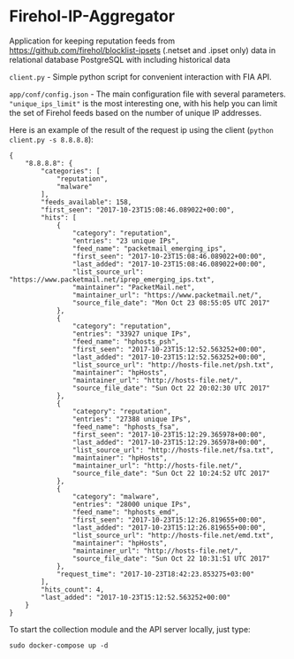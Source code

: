 # Firehol-IP-Aggregator
Аpplication for keeping reputation feeds from https://github.com/firehol/blocklist-ipsets (.netset and .ipset only) data in relational database PostgreSQL with including historical data

`client.py` - Simple python script for convenient interaction with FIA API.

`app/conf/config.json` - The main configuration file with several parameters. `"unique_ips_limit"` is the most interesting one, with his help you can limit the set of Firehol feeds based on the number of unique IP addresses.


Here is an example of the result of the request ip using the client (`python client.py -s 8.8.8.8`):
```
{
    "8.8.8.8": {
        "categories": [
            "reputation", 
            "malware"
        ], 
        "feeds_available": 158, 
        "first_seen": "2017-10-23T15:08:46.089022+00:00", 
        "hits": [
            {
                "category": "reputation", 
                "entries": "23 unique IPs", 
                "feed_name": "packetmail_emerging_ips", 
                "first_seen": "2017-10-23T15:08:46.089022+00:00", 
                "last_added": "2017-10-23T15:08:46.089022+00:00", 
                "list_source_url": "https://www.packetmail.net/iprep_emerging_ips.txt", 
                "maintainer": "PacketMail.net", 
                "maintainer_url": "https://www.packetmail.net/", 
                "source_file_date": "Mon Oct 23 08:55:05 UTC 2017"
            }, 
            {
                "category": "reputation", 
                "entries": "33927 unique IPs", 
                "feed_name": "hphosts_psh", 
                "first_seen": "2017-10-23T15:12:52.563252+00:00", 
                "last_added": "2017-10-23T15:12:52.563252+00:00", 
                "list_source_url": "http://hosts-file.net/psh.txt", 
                "maintainer": "hpHosts", 
                "maintainer_url": "http://hosts-file.net/", 
                "source_file_date": "Sun Oct 22 20:02:30 UTC 2017"
            }, 
            {
                "category": "reputation", 
                "entries": "27388 unique IPs", 
                "feed_name": "hphosts_fsa", 
                "first_seen": "2017-10-23T15:12:29.365978+00:00", 
                "last_added": "2017-10-23T15:12:29.365978+00:00", 
                "list_source_url": "http://hosts-file.net/fsa.txt", 
                "maintainer": "hpHosts", 
                "maintainer_url": "http://hosts-file.net/", 
                "source_file_date": "Sun Oct 22 10:24:52 UTC 2017"
            }, 
            {
                "category": "malware", 
                "entries": "28000 unique IPs", 
                "feed_name": "hphosts_emd", 
                "first_seen": "2017-10-23T15:12:26.819655+00:00", 
                "last_added": "2017-10-23T15:12:26.819655+00:00", 
                "list_source_url": "http://hosts-file.net/emd.txt", 
                "maintainer": "hpHosts", 
                "maintainer_url": "http://hosts-file.net/", 
                "source_file_date": "Sun Oct 22 10:31:51 UTC 2017"
            },
            "request_time": "2017-10-23T18:42:23.853275+03:00"
        ], 
        "hits_count": 4, 
        "last_added": "2017-10-23T15:12:52.563252+00:00"
    }
}
```

To start the collection module and the API server locally, just type:
```
sudo docker-compose up -d
```
